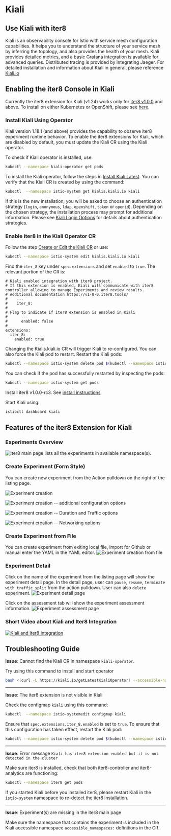 # Kiali

## Use Kiali with iter8
Kiali is an observability console for Istio with service mesh configuration capabilities. It helps you to understand the structure of your service mesh by inferring the topology, and also provides the health of your mesh. Kiali provides detailed metrics, and a basic Grafana integration is available for advanced queries. Distributed tracing is provided by integrating Jaeger. For detailed installation and information about Kiali in general, please reference [Kiali.io](https://kiali.io)

## Enabling the iter8 Console in Kiali

Currently the iter8 extension for Kiali (v1.24) works only for [iter8 v1.0.0](https://v1-0-0.iter8.tools/) and above. To install on either Kubernetes or OpenShift, please see [here](https://v1-0-0.iter8.tools/installation/).

### Install Kiali Using Operator

Kiali version 1.18.1 (and above) provides the capability to observe iter8 experiment runtime behavior. To enable the iter8 extensions for Kiali, which are disabled by default, you must update the Kiali CR using the Kiali operator.

To check if Kiali operator is installed, use:

```bash
kubectl --namespace kiali-operator get pods
```

To install the Kiali operator, follow the steps in [Install Kiali Latest]( https://kiali.io/documentation/latest/installation-guide/#_install_kiali_latest). You can verify that the Kiali CR is created by using the command:

```bash
kubectl  --namespace istio-system get kialis.kiali.io kiali
```

If this is the new installation, you will be asked to choose an authentication strategy (`login`, `anonymous`, `ldap`, `openshift`, `token` or `openid`). Depending on the chosen strategy, the installation process may prompt for additional information. Please see [Kiali Login Options](https://kiali.io/documentation/latest/installation-guide/#_login_options) for details about authentication strategies.

### Enable iter8 in the Kiali Operator CR

Follow the step [Create or Edit the Kiali CR](https://kiali.io/documentation/latest/installation-guide/#_create_or_edit_the_kiali_cr) or use:

```bash
kubectl --namespace istio-system edit kialis.kiali.io kiali
```

Find the `iter_8` key under `spec.extensions` and set `enabled` to `true`. The relevant portion of the CR is:

```
# Kiali enabled integration with iter8 project.
# If this extension is enabled, Kiali will communicate with iter8 controller allowing to manage Experiments and review results.
# Additional documentation https://v1-0-0.iter8.tools/
#    ---
#    iter_8:
#
# Flag to indicate if iter8 extension is enabled in Kiali
#      ---
#      enabled: false
#
extensions:
  iter_8:
    enabled: true
```

Changing the Kialis.kiali.io CR will trigger Kiali to re-configured. You can also force the Kiali pod to restart.
Restart the Kiali pods:

```bash
kubectl --namespace istio-system delete pod $(kubectl --namespace istio-system get pod --selector='app=kiali' -o jsonpath='{.items[0].metadata.name}')
```

You can check if the pod has successfully restarted by inspecting the pods:

```bash
kubectl --namespace istio-system get pods
```

Install iter8 v1.0.0-rc3. See [install instructions](https://v1-0-0.iter8.tools/installation)

Start Kiali using:

```bash
istioctl dashboard kiali
```

## Features of the iter8 Extension for Kiali

### Experiments Overview

![Iter8 main page lists all the experiments in available namespace(s).](../images/kiali-list-experiments.png)

### Create Experiment (Form Style)

You can create new experiment from the Action pulldown on the right of the listing page.

![Experiment creation](../images/kiali-experiment-create-1.png)

![Experiment creation -- additional configuration options](../images/kiali-experiment-create-2.png)

![Experiment creation -- Duration and Traffic options](../images/kiali-experiment-create-duration-traffic.png)

![Experiment creation -- Networking options](../images/kiali-experiment-create-networking.png)

### Create Experiment from File

You can create experiment from exiting local file, import for Github or manual enter the YAML in the YAML editor.
![Experiment creation from file](../images/kiali-experiment-create-from-file.png)

### Experiment Detail

Click on the name of the experiment from the listing page will show the experiment detail page. In the detail page, user can `pause`, `resume`, `terminate with traffic split` from the action pulldown. User can also `delete` experiment.
![Experiment detail page](../images/kiali-experiment-detail.png)

Click on the assessment tab will show the experiment assessment information.
![Experiment assessment page](../images/kiali-experiment-detail-assessment.png)

### Short Video about Kiali and Iter8 Integration

[![Kiali and Iter8 Integration](http://img.youtube.com/vi/bGEJLPHUZiQ/0.jpg)](http://www.youtube.com/watch?v=bGEJLPHUZiQ "Kiali and Iter8 Integration")

## Troubleshooting Guide

**Issue**: Cannot find the Kiali CR in namespace `kiali-operator`.

Try using this command to install and start operator

```bash
bash <(curl -L https://kiali.io/getLatestKialiOperator) --accessible-namespaces '**' -oiv latest -kiv latest --operator-install-kiali true
```

---

**Issue**: The iter8 extension is not visible in Kiali

Check the configmap `kiali` using this command:

 ```bash
 kubectl  --namespace istio-systemedit configmap kiali
 ```

Ensure that `spec.extensions.iter_8.enabled` is set to `true`. To ensure that this configuration has taken effect, restart the Kiali pod:

```bash
kubectl --namespace istio-system delete pod $(kubectl --namespace istio-system get pod --selector='app=kiali' -o jsonpath='{.items[0].metadata.name}')
```

---

**Issue**: Error message `Kiali has iter8 extension enabled but it is not detected in the cluster`

Make sure iter8 is installed, check that both iter8-controller and iter8-analytics are functioning:

```bash
kubectl --namespace iter8 get pods
```

If you started Kiali before you installed iter8, please restart Kiali in the `istio-system` namespace to re-detect the iter8 installation.

---

**Issue**: Experiment(s) are missing in the iter8 main page

Make sure the namespace that contains the experiment is included in the Kiali accessible namespace `accessible_namespaces:` definitions in the CR.
